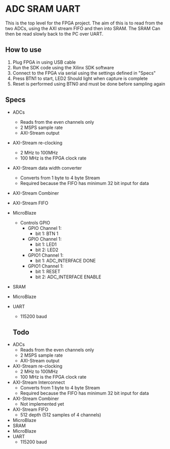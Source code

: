 ﻿# ADC SRAM UART
This is the top level for the FPGA project. The aim of this is to read from the two ADCs, using the AXI stream FIFO and then into SRAM. The SRAM Can then be read slowly back to the PC over UART.

## How to use
1. Plug FPGA in using USB cable
2. Run the SDK code using the Xilinx SDK software
3. Connect to the FPGA via serial using the settings defined in "Specs"
4. Press BTN1 to start, LED2 Should light when capture is complete
5. Reset is performed using BTN0 and must be done before sampling again


## Specs
* ADCs
  * Reads from the even channels only
  * 2 MSPS sample rate
  * AXI-Stream output
* AXI-Stream re-clocking
  * 2 MHz to 100MHz
  * 100 MHz is the FPGA clock rate
* AXI-Stream data width converter
  * Converts from 1 byte to 4 byte Stream
  * Required because the FIFO has minimum 32 bit input for data
* AXI-Stream Combiner
* AXI-Stream FIFO
* MicroBlaze
  * Controls GPIO
      * GPIO Channel 1:
         * bit 1: BTN 1
      * GPIO Channel 1: 
         * bit 1: LED1
         * bit 2: LED2
      * GPIO1 Channel 1:
         * bit 1: ADC_INTERFACE DONE
      * GPIO1 Channel 1: 
         * bit 1: RESET
         * bit 2: ADC_INTERFACE ENABLE
* SRAM
* MicroBlaze
* UART
  * 115200 baud

  ## Todo

- ADCs
  - Reads from the even channels only
  - 2 MSPS sample rate
  - AXI-Stream output
- AXI-Stream re-clocking
  - 2 MHz to 100MHz
  - 100 MHz is the FPGA clock rate
- AXI-Stream Interconnect
  - Converts from 1 byte to 4 byte Stream
  - Required because the FIFO has minimum 32 bit input for data
- AXI-Stream Combiner
  - Not implemented yet
- AXI-Stream FIFO
  - 512 depth (512 samples of 4 channels)
- MicroBlaze
- SRAM
- MicroBlaze
- UART
  - 115200 baud

